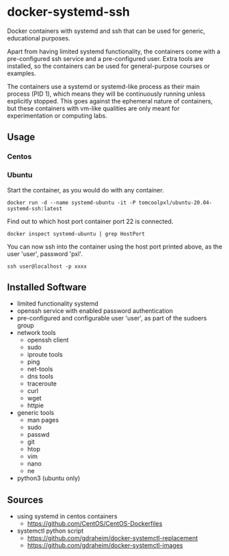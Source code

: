 # docker-systemd-ssh
Docker containers with systemd and ssh that can be used for generic, educational purposes.

Apart from having limited systemd functionality, the containers come with a pre-configured ssh service and a pre-configured user. Extra tools are installed, so the containers can be used for general-purpose courses or examples.

The containers use a systemd or systemd-like process as their main process (PID 1), which means they will be continuously running unless explicitly stopped. This goes against the ephemeral nature of containers, but these containers with vm-like qualities are only meant for experimentation or computing labs.

## Usage
### Centos
### Ubuntu
Start the container, as you would do with any container.
```
docker run -d --name systemd-ubuntu -it -P tomcoolpxl/ubuntu-20.04-systemd-ssh:latest
```
Find out to which host port container port 22 is connected.
```
docker inspect systemd-ubuntu | grep HostPort
```
You can now ssh into the container using the host port printed above, as the user 'user', password 'pxl'.
```
ssh user@localhost -p xxxx
```

## Installed Software
- limited functionality systemd
- openssh service with enabled password authentication
- pre-configured and configurable user 'user', as part of the sudoers group
- network tools
  - openssh client
  - sudo
  - iproute tools
  - ping
  - net-tools
  - dns tools
  - traceroute
  - curl
  - wget
  - httpie
- generic tools
  - man pages
  - sudo
  - passwd
  - git
  - htop
  - vim
  - nano
  - ne
- python3 (ubuntu only)
## Sources
- using systemd in centos containers
  - https://github.com/CentOS/CentOS-Dockerfiles
- systemctl python script
  - https://github.com/gdraheim/docker-systemctl-replacement
  - https://github.com/gdraheim/docker-systemctl-images

